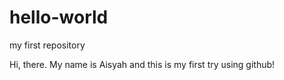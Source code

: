 # hello-world
my first repository

Hi, there. My name is Aisyah and this is my first try using github! 

